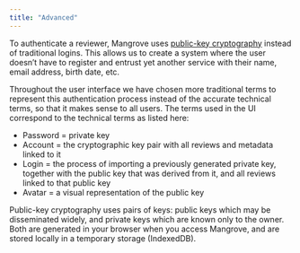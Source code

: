 ```yaml
---
title: "Advanced"
---
```


To authenticate a reviewer, Mangrove uses [public-key cryptography](https://en.wikipedia.org/wiki/Public-key_cryptography) instead of traditional logins. This allows us to create a system where the user doesn’t have to register and entrust yet another service with their name, email address, birth date, etc.

Throughout the user interface we have chosen more traditional terms to represent this authentication process instead of the accurate technical terms, so that it makes sense to all users. The terms used in the UI correspond to the technical terms as listed here:

* Password = private key
* Account = the cryptographic key pair with all reviews and metadata linked to it
* Login = the process of importing a previously generated private key, together with the public key that was derived from it, and all reviews linked to that public key
* Avatar = a visual representation of the public key

Public-key cryptography uses pairs of keys: public keys which may be disseminated widely, and private keys which are known only to the owner. Both are generated in your browser when you access Mangrove, and are stored locally in a temporary storage (IndexedDB). 
